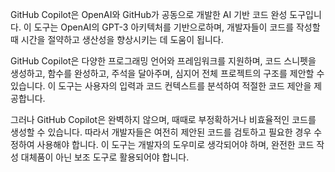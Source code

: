 GitHub Copilot은 OpenAI와 GitHub가 공동으로 개발한 AI 기반 코드 완성 도구입니다. 이 도구는 OpenAI의 GPT-3 아키텍처를 기반으로하며, 개발자들이 코드를 작성할 때 시간을 절약하고 생산성을 향상시키는 데 도움이 됩니다.

GitHub Copilot은 다양한 프로그래밍 언어와 프레임워크를 지원하며, 코드 스니펫을 생성하고, 함수를 완성하고, 주석을 달아주며, 심지어 전체 프로젝트의 구조를 제안할 수 있습니다. 이 도구는 사용자의 입력과 코드 컨텍스트를 분석하여 적절한 코드 제안을 제공합니다.

그러나 GitHub Copilot은 완벽하지 않으며, 때때로 부정확하거나 비효율적인 코드를 생성할 수 있습니다. 따라서 개발자들은 여전히 제안된 코드를 검토하고 필요한 경우 수정하여 사용해야 합니다. 이 도구는 개발자의 도우미로 생각되어야 하며, 완전한 코드 작성 대체품이 아닌 보조 도구로 활용되어야 합니다.